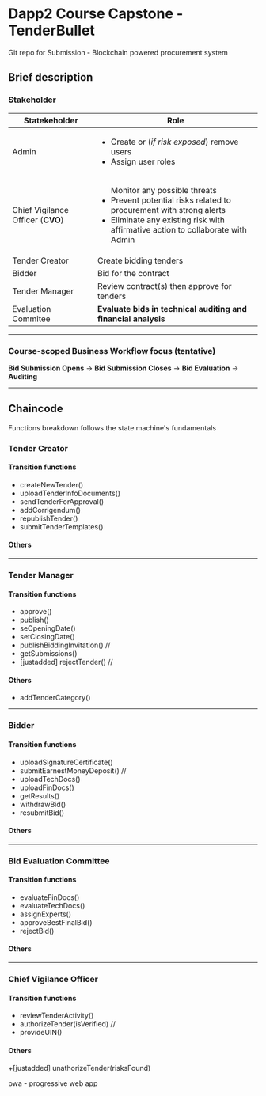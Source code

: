 # Dapp2 Course Capstone - TenderBullet
Git repo for Submission  - Blockchain powered procurement system 

## Brief description 
### Stakeholder 
| Statekeholder |  Role | 
|---------------|-------|
| Admin | <ul> <li> Create or (*if risk exposed*) remove users </li> <li> Assign user roles </li> </ul> | 
| Chief Vigilance Officer (__CVO__) | <ul></li> Monitor any possible threats</li> <li>Prevent potential risks related to procurement with strong alerts</li> <li>Eliminate any existing risk with affirmative action to collaborate with Admin</li></ul>
| Tender Creator | Create bidding tenders | 
| Bidder | Bid for the contract |
| Tender Manager | Review contract(s) then approve for tenders | 
| Evaluation Commitee | **Evaluate bids in technical auditing and financial analysis**

---

### Course-scoped Business Workflow focus **(tentative)**
__Bid Submission Opens__ ->  __Bid Submission Closes__
 ->  __Bid Evaluation__  ->  __Auditing__

---

## Chaincode 
Functions breakdown follows the state machine's fundamentals

### Tender Creator

#### Transition functions 
+ createNewTender()
+ uploadTenderInfoDocuments()
+ sendTenderForApproval()
+ addCorrigendum()
+ republishTender()
+ submitTenderTemplates()

#### Others 
---
### Tender Manager

#### Transition functions 
+ approve()
+ publish()
+ seOpeningDate()
+ setClosingDate()
+ publishBiddingInvitation() //
+ getSubmissions()
+ [justadded] rejectTender() //

#### Others 
+ addTenderCategory()

---
### Bidder

#### Transition functions 
+ uploadSignatureCertificate()
+ submitEarnestMoneyDeposit() //
+ uploadTechDocs()
+ uploadFinDocs()
+ getResults()
+ withdrawBid()
+ resubmitBid()

#### Others 
---
### Bid Evaluation Committee

#### Transition functions 
+ evaluateFinDocs()
+ evaluateTechDocs()
+ assignExperts()
+ approveBestFinalBid()
+ rejectBid()

#### Others 
---
### Chief Vigilance Officer

#### Transition functions 
+ reviewTenderActivity()
+ authorizeTender(isVerified) //
+ provideUIN()

#### Others 
+[justadded] unathorizeTender(risksFound)


pwa - progressive web app 
